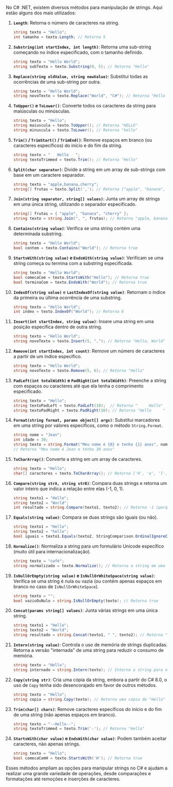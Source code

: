 No C# .NET, existem diversos métodos para manipulação de strings. Aqui estão alguns dos mais utilizados:

1. **`Length`**: Retorna o número de caracteres na string.
   ```csharp
   string texto = "Hello";
   int tamanho = texto.Length; // Retorna 5
   ```

2. **`Substring(int startIndex, int length)`**: Retorna uma sub-string começando no índice especificado, com o tamanho definido.
   ```csharp
   string texto = "Hello World";
   string subTexto = texto.Substring(0, 5); // Retorna "Hello"
   ```

3. **`Replace(string oldValue, string newValue)`**: Substitui todas as ocorrências de uma sub-string por outra.
   ```csharp
   string texto = "Hello World";
   string novoTexto = texto.Replace("World", "C#"); // Retorna "Hello C#"
   ```

4. **`ToUpper()` e `ToLower()`**: Converte todos os caracteres da string para maiúsculas ou minúsculas.
   ```csharp
   string texto = "Hello";
   string maiuscula = texto.ToUpper(); // Retorna "HELLO"
   string minuscula = texto.ToLower(); // Retorna "hello"
   ```

5. **`Trim()` / `TrimStart()` / `TrimEnd()`**: Remove espaços em branco (ou caracteres específicos) do início e do fim da string.
   ```csharp
   string texto = "   Hello   ";
   string textoTrimmed = texto.Trim(); // Retorna "Hello"
   ```

6. **`Split(char separator)`**: Divide a string em um array de sub-strings com base em um caractere separador.
   ```csharp
   string texto = "apple,banana,cherry";
   string[] frutas = texto.Split(','); // Retorna ["apple", "banana", "cherry"]
   ```

7. **`Join(string separator, string[] values)`**: Junta um array de strings em uma única string, utilizando o separador especificado.
   ```csharp
   string[] frutas = { "apple", "banana", "cherry" };
   string texto = string.Join(", ", frutas); // Retorna "apple, banana, cherry"
   ```

8. **`Contains(string value)`**: Verifica se uma string contém uma determinada substring.
   ```csharp
   string texto = "Hello World";
   bool contem = texto.Contains("World"); // Retorna true
   ```

9. **`StartsWith(string value)` e `EndsWith(string value)`**: Verificam se uma string começa ou termina com a substring especificada.
   ```csharp
   string texto = "Hello World";
   bool comecaCom = texto.StartsWith("Hello"); // Retorna true
   bool terminaCom = texto.EndsWith("World"); // Retorna true
   ```

10. **`IndexOf(string value)`** e **`LastIndexOf(string value)`**: Retornam o índice da primeira ou última ocorrência de uma substring.
    ```csharp
    string texto = "Hello World";
    int index = texto.IndexOf("World"); // Retorna 6
    ```

11. **`Insert(int startIndex, string value)`**: Insere uma string em uma posição específica dentro de outra string.
    ```csharp
    string texto = "Hello World";
    string novoTexto = texto.Insert(5, ","); // Retorna "Hello, World"
    ```

12. **`Remove(int startIndex, int count)`**: Remove um número de caracteres a partir de um índice específico.
    ```csharp
    string texto = "Hello World";
    string novoTexto = texto.Remove(5, 6); // Retorna "Hello"
    ```

13. **`PadLeft(int totalWidth)` e `PadRight(int totalWidth)`**: Preenche a string com espaços ou caracteres até que ela tenha o comprimento especificado.
    ```csharp
    string texto = "Hello";
    string textoPadLeft = texto.PadLeft(10);  // Retorna "     Hello"
    string textoPadRight = texto.PadRight(10); // Retorna "Hello     "
    ```

14. **`Format(string format, params object[] args)`**: Substitui marcadores em uma string por valores específicos, como o método `String.Format`.
    ```csharp
    string nome = "Jean";
    int idade = 30;
    string texto = string.Format("Meu nome é {0} e tenho {1} anos", nome, idade); 
    // Retorna "Meu nome é Jean e tenho 30 anos"
    ```

15. **`ToCharArray()`**: Converte a string em um array de caracteres.
    ```csharp
    string texto = "Hello";
    char[] caracteres = texto.ToCharArray(); // Retorna ['H', 'e', 'l', 'l', 'o']
    ```

16. **`Compare(string strA, string strB)`**: Compara duas strings e retorna um valor inteiro que indica a relação entre elas (-1, 0, 1).
    ```csharp
    string texto1 = "Hello";
    string texto2 = "World";
    int resultado = string.Compare(texto1, texto2); // Retorna -1 (porque "Hello" é menor que "World")
    ```

17. **`Equals(string value)`**: Compara se duas strings são iguais (ou não).
    ```csharp
    string texto1 = "Hello";
    string texto2 = "hello";
    bool iguais = texto1.Equals(texto2, StringComparison.OrdinalIgnoreCase); // Retorna true (comparação ignorando maiúsculas/minúsculas)
    ```

18. **`Normalize()`**: Normaliza a string para um formulário Unicode específico (muito útil para internacionalização).
    ```csharp
    string texto = "café";
    string normalizado = texto.Normalize(); // Retorna a string em uma forma Unicode normalizada
    ```

19. **`IsNullOrEmpty(string value)` e `IsNullOrWhiteSpace(string value)`**: Verifica se uma string é nula ou vazia (ou contém apenas espaços em branco no caso de `IsNullOrWhiteSpace`).
    ```csharp
    string texto = "";
    bool vazioOuNulo = string.IsNullOrEmpty(texto); // Retorna true
    ```

20. **`Concat(params string[] values)`**: Junta várias strings em uma única string.
    ```csharp
    string texto1 = "Hello";
    string texto2 = "World";
    string resultado = string.Concat(texto1, " ", texto2); // Retorna "Hello World"
    ```

21. **`Intern(string value)`**: Controla o uso de memória de strings duplicadas. Retorna a versão "internada" de uma string para reduzir o consumo de memória.
    ```csharp
    string texto = "Hello";
    string internado = string.Intern(texto); // Interna a string para otimização de memória
    ```

22. **`Copy(string str)`**: Cria uma cópia da string, embora a partir do C# 8.0, o uso de `Copy` tenha sido desencorajado em favor de outros métodos.
    ```csharp
    string texto = "Hello";
    string copia = string.Copy(texto); // Retorna uma cópia de "Hello"
    ```

23. **`Trim(char[] chars)`**: Remove caracteres específicos do início e do fim de uma string (não apenas espaços em branco).
    ```csharp
    string texto = "--Hello--";
    string textoTrimmed = texto.Trim('-'); // Retorna "Hello"
    ```

24. **`StartsWith(char value)` e `EndsWith(char value)`**: Podem também aceitar caracteres, não apenas strings.
    ```csharp
    string texto = "Hello";
    bool comecaComH = texto.StartsWith('H'); // Retorna true
    ```

Esses métodos ampliam as opções para manipular strings no C# e ajudam a realizar uma grande variedade de operações, desde comparações e formatações até remoções e inserções de caracteres.